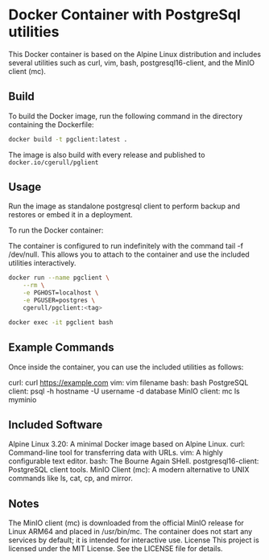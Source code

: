 # Docker Container with PostgreSql utilities

This Docker container is based on the Alpine Linux distribution and includes several utilities such as curl, vim, bash, postgresql16-client, and the MinIO client (mc).


## Build

To build the Docker image, run the following command in the directory containing the Dockerfile:

```bash
docker build -t pgclient:latest .
```

The image is also build with every release and published to `docker.io/cgerull/pglient`

## Usage

Run the image as standalone postgresql client to perform backup and restores or embed it in a deployment.


To run the Docker container:

The container is configured to run indefinitely with the command tail -f /dev/null. This allows you to attach to the container and use the included utilities interactively.

```bash
docker run --name pgclient \
    --rm \
    -e PGHOST=localhost \
    -e PGUSER=postgres \
    cgerull/pgclient:<tag>

docker exec -it pgclient bash
```

## Example Commands
Once inside the container, you can use the included utilities as follows:

curl: curl https://example.com
vim: vim filename
bash: bash
PostgreSQL client: psql -h hostname -U username -d database
MinIO client: mc ls myminio

## Included Software
Alpine Linux 3.20: A minimal Docker image based on Alpine Linux.
curl: Command-line tool for transferring data with URLs.
vim: A highly configurable text editor.
bash: The Bourne Again SHell.
postgresql16-client: PostgreSQL client tools.
MinIO Client (mc): A modern alternative to UNIX commands like ls, cat, cp, and mirror.

## Notes
The MinIO client (mc) is downloaded from the official MinIO release for Linux ARM64 and placed in /usr/bin/mc.
The container does not start any services by default; it is intended for interactive use.
License
This project is licensed under the MIT License. See the LICENSE file for details.
